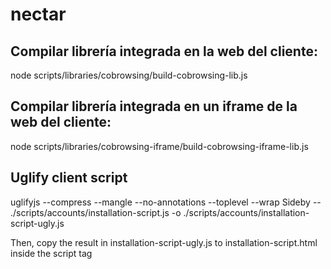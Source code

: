 # nectar

## Compilar librería integrada en la web del cliente:

node scripts/libraries/cobrowsing/build-cobrowsing-lib.js

## Compilar librería integrada en un iframe de la web del cliente:

node scripts/libraries/cobrowsing-iframe/build-cobrowsing-iframe-lib.js

## Uglify client script

uglifyjs --compress --mangle --no-annotations --toplevel --wrap Sideby -- ./scripts/accounts/installation-script.js -o ./scripts/accounts/installation-script-ugly.js

Then, copy the result in installation-script-ugly.js to installation-script.html inside the script tag